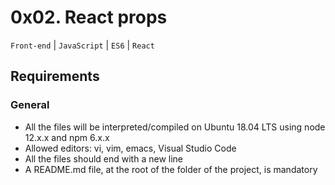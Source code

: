 # 0x02. React props
```Front-end``` | ```JavaScript``` | ```ES6``` | ```React```
## Requirements
### General
* All the files will be interpreted/compiled on Ubuntu 18.04 LTS using node 12.x.x and npm 6.x.x
* Allowed editors: vi, vim, emacs, Visual Studio Code
* All the files should end with a new line
* A README.md file, at the root of the folder of the project, is mandatory
